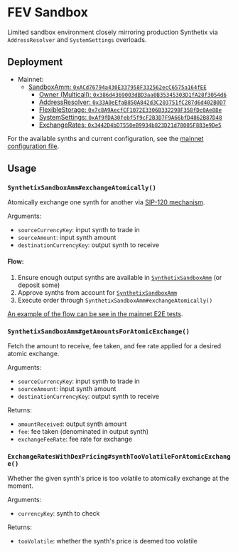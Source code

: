 # FEV Sandbox

Limited sandbox environment closely mirroring production Synthetix via `AddressResolver` and `SystemSettings` overloads.

## Deployment

- Mainnet:
  - [SandboxAmm: `0xACd76794a430E337958F332562ecC6575a164fEE`](https://etherscan.io/address/0xacd76794a430e337958f332562ecc6575a164fee#code)
    - [Owner (Multicall): `0x386d4369003dBD3aa0B35345303D1fA28f3054d6`](https://etherscan.io/address/0x386d4369003dbd3aa0b35345303d1fa28f3054d6#code)
    - [AddressResolver: `0x33A0eEfaB850A842d3C203751fC287d6d402B0D7`](https://etherscan.io/address/0x33a0eefab850a842d3c203751fc287d6d402b0d7#code)
    - [FlexibleStorage: `0x7c8A9AecfCF1072E3306B332298F358fDc0Ae88e`](https://etherscan.io/address/0x7c8a9aecfcf1072e3306b332298f358fdc0ae88e#code)
    - [SystemSettings: `0xAf9fDA30febf5f9cF2B3D7F9A66bfD4862B87D48`](https://etherscan.io/address/0xaf9fda30febf5f9cf2b3d7f9a66bfd4862b87d48#code)
    - [ExchangeRates: `0x3442D4bD7550eB9934b823D21d78005F883e9De5`](https://etherscan.io/address/0x3442d4bd7550eb9934b823d21d78005f883e9de5#code)

For the available synths and current configuration, see the [mainnet configuration file](./config/mainnet.js).

## Usage

### `SynthetixSandboxAmm#exchangeAtomically()`

Atomically exchange one synth for another via [SIP-120 mechanism](https://sips.synthetix.io/sips/sip-120).

Arguments:

- `sourceCurrencyKey`: input synth to trade in
- `sourceAmount`: input synth amount
- `destinationCurrencyKey`: output synth to receive

#### Flow:

1. Ensure enough output synths are available in [`SynthetixSandboxAmm`](https://etherscan.io/address/0xacd76794a430e337958f332562ecc6575a164fee#code) (or deposit some)
1. Approve synths from account for [`SynthetixSandboxAmm`](https://etherscan.io/address/0xacd76794a430e337958f332562ecc6575a164fee#code)
1. Execute order through `SynthetixSandboxAmm#exchangeAtomically()`

[An example of the flow can be see in the mainnet E2E tests](./test/mainnet-e2e.js#L302-L352).

### `SynthetixSandboxAmm#getAmountsForAtomicExchange()`

Fetch the amount to receive, fee taken, and fee rate applied for a desired atomic exchange.

Arguments:

- `sourceCurrencyKey`: input synth to trade in
- `sourceAmount`: input synth amount
- `destinationCurrencyKey`: output synth to receive

Returns:

- `amountReceived`: output synth amount
- `fee`: fee taken (denominated in output synth)
- `exchangeFeeRate`: fee rate for exchange

### `ExchangeRatesWithDexPricing#synthTooVolatileForAtomicExchange()`

Whether the given synth's price is too volatile to atomically exchange at the moment.

Arguments:

- `currencyKey`: synth to check

Returns:

- `tooVolatile`: whether the synth's price is deemed too volatile
